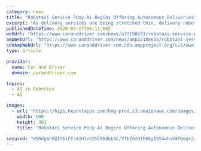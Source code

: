 ```yaml
---
category: news
title: "Robotaxi Service Pony.Ai Begins Offering Autonomous Deliveries"
excerpt: "As delivery services are being stretched thin, delivery robot and robotaxi companies are looking to pick up the slack. First NAVYA repurposed its self-driving shuttles to deliver COVID-19 tests to the Mayo Clinic in Florida, and now Pony.ai is transforming 10 of its Hyundai Kona Electrics as delivery vehicles. Chinese robotaxi startup Pony.ai ..."
publishedDateTime: 2020-04-17T06:11:00Z
webUrl: "https://www.caranddriver.com/news/a32188633/robotaxi-service-ponyai-autonomous-deliveries/"
ampWebUrl: "https://www.caranddriver.com/news/amp32188633/robotaxi-service-ponyai-autonomous-deliveries/"
cdnAmpWebUrl: "https://www-caranddriver-com.cdn.ampproject.org/c/s/www.caranddriver.com/news/amp32188633/robotaxi-service-ponyai-autonomous-deliveries/"
type: article

provider:
  name: Car and Driver
  domain: caranddriver.com

topics:
  - AI in Robotics
  - AI

images:
  - url: "https://hips.hearstapps.com/hmg-prod.s3.amazonaws.com/images/pony-ai-yamibuy-delivery-service-jpg-1587143386.jpg?crop=1.00xw:0.754xh;0,0.236xh&resize=1200:*"
    width: 600
    height: 302
    title: "Robotaxi Service Pony.Ai Begins Offering Autonomous Deliveries"

secured: "H5RdgbhSQItSiFfrA1Hlvh3SC968bk4C/YTbZmzO1h0XyI954whuV4PQeq+2/B0UOaMnW4mP9PAH6zzb4WX4KyVmvTw3ReJti2rKdv3G/wxP3OSoCgIf4FDnSs3l0LeRb85J4uDtPWky0EQx7clJuBocLl+sOx3tpj+uEdsQTZfay3J2pvfR6bJ+WMVOm6GwpCV+jwvoGIYPwtCBKMwnlTfHkXJF2b/aEcNvv3EB7Ca4Z3pTgEsLDLXZzwiykk+4DgNRJkj84vzvIVbe0lQJiQVT9I9l7jencOZM12vAnV0S1T0BMdXCYAZba1cdoNEo;43VwiJIhvmyCJvmzoZKUcw=="
---
```


